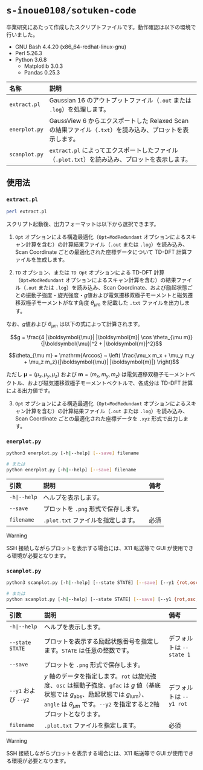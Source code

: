 # `s-inoue0108/sotuken-code`

卒業研究にあたって作成したスクリプトファイルです。動作確認は以下の環境で行いました。

- GNU Bash 4.4.20 (x86_64-redhat-linux-gnu)
- Perl 5.26.3
- Python 3.6.8
  - Matplotlib 3.0.3
  - Pandas 0.25.3

| 名称          | 説明                                                                                                     |
| :------------ | :------------------------------------------------------------------------------------------------------- |
| `extract.pl`  | Gaussian 16 のアウトプットファイル（`.out` または `.log`）を処理します。                                 |
| `enerplot.py` | GaussView 6 からエクスポートした Relaxed Scan の結果ファイル（`.txt`）を読み込み、プロットを表示します。 |
| `scanplot.py` | `extract.pl` によってエクスポートしたファイル（`.plot.txt`）を読み込み、プロットを表示します。           |

## 使用法

### `extract.pl`

```bash
perl extract.pl
```

スクリプト起動後、出力フォーマットは以下から選択できます。

1. `Opt` オプションによる構造最適化（`Opt=ModRedundant` オプションによるスキャン計算を含む）の計算結果ファイル（`.out` または `.log`）を読み込み、Scan Coordinate ごとの最適化された座標データについて TD-DFT 計算ファイルを生成します。

2. `TD` オプション、または `TD Opt` オプションによる TD-DFT 計算（`Opt=ModRedundant` オプションによるスキャン計算を含む）の結果ファイル（`.out` または `.log`）を読み込み、Scan Coordinate、および励起状態ごとの振動子強度・旋光強度・*g*値および電気遷移双極子モーメントと磁気遷移双極子モーメントがなす角度 $\theta_{\mu m}$ を記載した `.txt` ファイルを出力します。

なお、*g*値および $\theta_{\mu m}$ は以下の式によって計算されます。

$$g = \frac{4 |\boldsymbol{\mu}| |\boldsymbol{m}| \cos \theta_{\mu m}}{|\boldsymbol{\mu}|^2 + |\boldsymbol{m}|^2}$$

$$\theta_{\mu m} = \mathrm{Arccos} ~ \left( \frac{\mu_x m_x + \mu_y m_y + \mu_z m_z}{|\boldsymbol{\mu}| |\boldsymbol{m}|} \right)$$

ただし $\boldsymbol{\mu} = (\mu_x, \mu_y, \mu_z)$ および $\boldsymbol{m} = (m_x, m_y, m_z)$ は電気遷移双極子モーメントベクトル、および磁気遷移双極子モーメントベクトルで、各成分は TD-DFT 計算による出力値です。

3. `Opt` オプションによる構造最適化（`Opt=ModRedundant` オプションによるスキャン計算を含む）の計算結果ファイル（`.out` または `.log`）を読み込み、Scan Coordinate ごとの最適化された座標データを `.xyz` 形式で出力します。

### `enerplot.py`

```bash
python3 enerplot.py [-h|--help] [--save] filename

# または
python enerplot.py [-h|--help] [--save] filename
```

| 引数         | 説明                                 | 備考 |
| :----------- | :----------------------------------- | :--- |
| `-h\|--help` | ヘルプを表示します。                 |      |
| `--save`     | プロットを `.png` 形式で保存します。 |      |
| `filename`   | `.plot.txt` ファイルを指定します。   | 必須 |

> [!warning]
> SSH 接続しながらプロットを表示する場合には、X11 転送等で GUI が使用できる環境が必要となります。

### `scanplot.py`

```bash
python3 scanplot.py [-h|--help] [--state STATE] [--save] [--y1 {rot,osc,gfac,angle}] [--y2 {rot,osc,gfac,angle}] filename

# または
python scanplot.py [-h|--help] [--state STATE] [--save] [--y1 {rot,osc,gfac,angle}] [--y2 {rot,osc,gfac,angle}] filename
```

| 引数                 | 説明                                                                                                                                                                                                                             | 備考                     |
| :------------------- | :------------------------------------------------------------------------------------------------------------------------------------------------------------------------------------------------------------------------------- | :----------------------- |
| `-h\|--help`         | ヘルプを表示します。                                                                                                                                                                                                             |                          |
| `--state STATE`      | プロットを表示する励起状態番号を指定します。`STATE` は任意の整数です。                                                                                                                                                           | デフォルトは `--state 1` |
| `--save`             | プロットを `.png` 形式で保存します。                                                                                                                                                                                             |                          |
| `--y1` および `--y2` | $y$ 軸のデータを指定します。`rot` は旋光強度、`osc` は振動子強度、`gfac` は $g$ 値（基底状態では $g_\mathrm{abs}$、励起状態では $g_\mathrm{lum}$）、`angle` は $\theta_{\mu m}$ です。`--y2` を指定すると2軸プロットとなります。 | デフォルトは `--y1 rot`  |
| `filename`           | `.plot.txt` ファイルを指定します。                                                                                                                                                                                               | 必須                     |

> [!warning]
> SSH 接続しながらプロットを表示する場合には、X11 転送等で GUI が使用できる環境が必要となります。